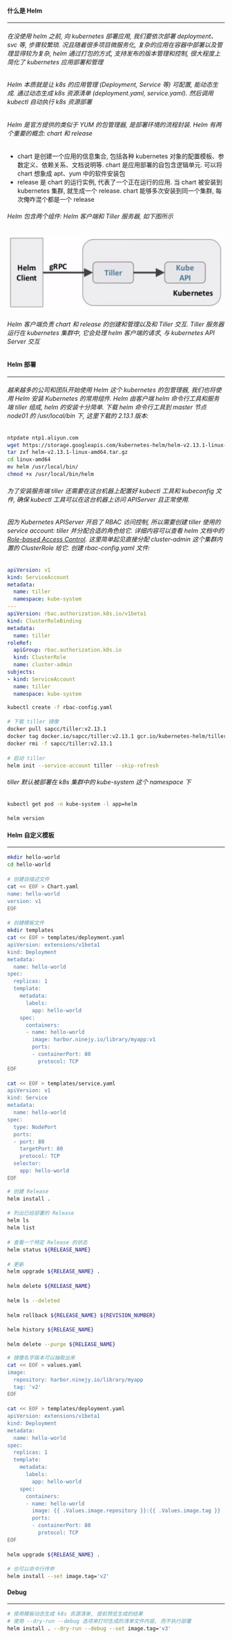 #### 什么是 Helm
---
###### 在没使用 helm 之前, 向 kubernetes 部署应用, 我们要依次部署 deployment、svc 等, 步骤较繁琐. 况且随着很多项目微服务化, 复杂的应用在容器中部署以及管理显得较为复杂, helm 通过打包的方式, 支持发布的版本管理和控制, 很大程度上简化了 kubernetes 应用部署和管理

###### Helm 本质就是让 k8s 的应用管理 (Deployment, Service 等) 可配置, 能动态生成. 通过动态生成 k8s 资源清单 (deployment.yaml, service.yaml). 然后调用 kubectl 自动执行 k8s 资源部署

###### Helm 是官方提供的类似于 YUM 的包管理器, 是部署环境的流程封装. Helm 有两个重要的概念: chart 和 release
- chart 是创建一个应用的信息集合, 包括各种 kubernetes 对象的配置模板、参数定义、依赖关系、文档说明等. chart 是应用部署的自包含逻辑单元. 可以将 chart 想象成 apt、yum 中的软件安装包
- release 是 chart 的运行实例, 代表了一个正在运行的应用. 当 chart 被安装到 kubernetes 集群, 就生成一个 release. chart 能够多次安装到同一个集群, 每次俺咋混个都是一个 release

###### Helm 包含两个组件: Helm 客户端和 Tiller 服务器, 如下图所示
![helm_tiller](images/helm_tiller.png)

###### Helm 客户端负责 chart 和 release 的创建和管理以及和 Tiller 交互. Tiller 服务器运行在 kubernetes 集群中, 它会处理 helm 客户端的请求, 与 kubernetes API Server 交互

#### Helm 部署
---
###### 越来越多的公司和团队开始使用 Helm 这个 kubernetes 的包管理器, 我们也将使用 Helm 安装 Kubernetes 的常用组件. Helm 由客户端 helm 命令行工具和服务端 tiller 组成, helm 的安装十分简单. 下载 helm 命令行工具到 master 节点 node01 的 /usr/local/bin 下, 这里下载的 2.13.1 版本:
```bash
ntpdate ntp1.aliyun.com
wget https://storage.googleapis.com/kubernetes-helm/helm-v2.13.1-linux-amd64.tar.gz
tar zxf helm-v2.13.1-linux-amd64.tar.gz
cd linux-amd64
mv helm /usr/local/bin/
chmod +x /usr/local/bin/helm
```
###### 为了安装服务端 tiller 还需要在这台机器上配置好 kubectl 工具和 kubeconfig 文件, 确保 kubectl 工具可以在这台机器上访问 APIServer 且正常使用.

###### 因为 Kubernetes APIServer 开启了 RBAC 访问控制, 所以需要创建 tiller 使用的 service account: tiller 并分配合适的角色给它. 详细内容可以查看 helm 文档中的 [Role-based Access Control](https://helm.sh/docs/topics/rbac/). 这里简单起见直接分配 cluster-admin 这个集群内置的 ClusterRole 给它. 创建 rbac-config.yaml 文件:
```yaml
apiVersion: v1
kind: ServiceAccount
metadata:
  name: tiller
  namespace: kube-system
---
apiVersion: rbac.authorization.k8s.io/v1beta1
kind: ClusterRoleBinding
metadata:
  name: tiller
roleRef:
  apiGroup: rbac.authorization.k8s.io
  kind: ClusterRole
  name: cluster-admin
subjects:
- kind: ServiceAccount
  name: tiller
  namespace: kube-system
```

```bash
kubectl create -f rbac-config.yaml

# 下载 tiller 镜像
docker pull sapcc/tiller:v2.13.1
docker tag docker.io/sapcc/tiller:v2.13.1 gcr.io/kubernetes-helm/tiller:v2.13.1
docker rmi -f sapcc/tiller:v2.13.1

# 启动 tiller
helm init --service-account tiller --skip-refresh
```

###### tiller 默认被部署在 k8s 集群中的 kube-system 这个 namespace 下
```bash
kubectl get pod -n kube-system -l app=helm

helm version
```

#### Helm 自定义模板
---
```bash
mkdir hello-world
cd hello-world

# 创建自描述文件
cat << EOF > Chart.yaml
name: hello-world
version: v1
EOF

# 创建模板文件
mkdir templates
cat << EOF > templates/deployment.yaml
apiVersion: extensions/v1beta1
kind: Deployment
metadata:
  name: hello-world
spec:
  replicas: 1
  template:
    metadata:
      labels:
        app: hello-world
    spec:
      containers:
      - name: hello-world
        image: harbor.ninejy.io/library/myapp:v1
        ports:
        - containerPort: 80
          protocol: TCP
EOF

cat << EOF > templates/service.yaml
apiVersion: v1
kind: Service
metadata:
  name: hello-world
spec:
  type: NodePort
  ports:
  - port: 80
    targetPort: 80
    protocol: TCP
  selector:
    app: hello-world
EOF
```

```bash
# 创建 Release
helm install .

# 列出已经部署的 Release
helm ls
helm list

# 查看一个特定 Release 的状态
helm status ${RELEASE_NAME}

# 更新
helm upgrade ${RELEASE_NAME} .

helm delete ${RELEASE_NAME}

helm ls --deleted

helm rollback ${RELEASE_NAME} ${REVISION_NUMBER}

helm history ${RELEASE_NAME}

helm delete --purge ${RELEASE_NAME}
```

```bash
# 镜像名字版本可以抽取出来
cat << EOF > values.yaml
image:
  repository: harbor.ninejy.io/library/myapp
  tag: 'v2'
EOF

cat << EOF > templates/deployment.yaml
apiVersion: extensions/v1beta1
kind: Deployment
metadata:
  name: hello-world
spec:
  replicas: 1
  template:
    metadata:
      labels:
        app: hello-world
    spec:
      containers:
      - name: hello-world
        image: {{ .Values.image.repository }}:{{ .Values.image.tag }}
        ports:
        - containerPort: 80
          protocol: TCP
EOF

helm upgrade ${RELEASE_NAME} .

# 也可以命令行传参
helm install --set image.tag='v2'
```

#### Debug
---
```bash
# 使用模板动态生成 k8s 资源清单, 提前预览生成的结果
# 使用 --dry-run --debug 选项来打印生成的清单文件内容, 而不执行部署
helm install . --dry-run --debug --set image.tag='v3'
```

